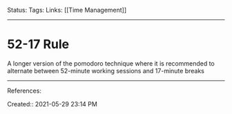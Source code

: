 Status:
Tags: 
Links: [[Time Management]]
___
# 52-17 Rule
A longer version of the pomodoro technique where it is recommended to alternate between 52-minute working sessions and 17-minute breaks

___
References:

Created:: 2021-05-29 23:14 PM